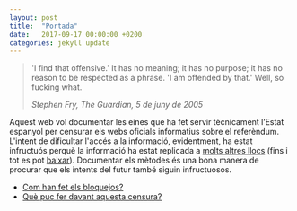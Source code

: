 ```yaml
---
layout: post
title:  "Portada"
date:   2017-09-17 00:00:00 +0200
categories: jekyll update
---
```

> 'I find that offensive.' It has no meaning; it has no purpose; it has no reason to be respected as a phrase. 'I am offended by that.' Well, so fucking what.
>
> *Stephen Fry, The Guardian, 5 de juny de 2005*

Aquest web vol documentar les eines que ha fet servir tècnicament l’Estat espanyol per censurar els webs oficials informatius sobre el referèndum.
L'intent de dificultar l'accés a la informació, evidentment, ha estat infructuós perquè la informació ha estat replicada a [molts altres llocs](/jekyll/update/2017/09/16/copies-locals.html) (fins i tot es pot [baixar](https://github.com/GrenderG/referendum_cat_mirror/archive/master.zip)). Documentar els mètodes és una bona manera de procurar que els intents del futur també siguin infructuosos.

- [Com han fet els bloquejos?]()
- [Què puc fer davant aquesta censura?](/jekyll/update/2017/09/16/que-pots-fer.html)
